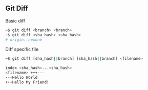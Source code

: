 ## Git Diff
Basic diff
```bash
~$ git diff <branch> <branch> 
~$ git diff <sha_hash> <sha_hash> 
# origin..newone
```
Diff specific file
```bash
~$ git diff [sha_hash||branch] [sha_hash||branch] <filename>
```

```bash
index <sha_hash>...<sha_hash>
<filename> +++--- 
---Hello World
+++Hello My Friend!
```

